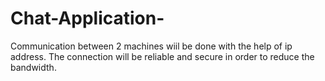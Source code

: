 # Chat-Application-

Communication between 2 machines wiil be done with the help of ip address.
The connection will be reliable and secure in order to reduce the bandwidth.
